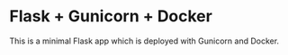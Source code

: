 # Flask + Gunicorn + Docker
This is a minimal Flask app which is deployed with Gunicorn and Docker.
